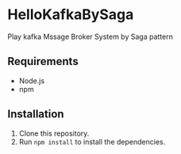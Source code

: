 # HelloKafkaBySaga
Play kafka Mssage Broker System by Saga pattern

## Requirements

- Node.js
- npm

## Installation

1. Clone this repository.
2. Run `npm install` to install the dependencies.